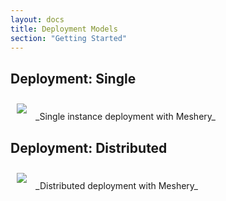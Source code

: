 ```yaml
---
layout: docs
title: Deployment Models
section: "Getting Started"
---
```


## Deployment: Single

<img src="/assets/images/screenshots/meshery-nighthawk.png" style="padding:2%"/>
_Single instance deployment with Meshery_

## Deployment: Distributed

<img src="/assets/images/screenshots/meshery-nighthawk.png" style="padding:2%"/>
_Distributed deployment with Meshery_
